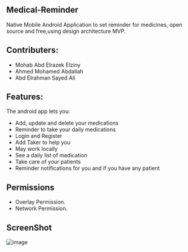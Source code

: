 ## Medical-Reminder

 Native Mobile Android Application to set reminder for medicines, open source and free,using design architecture MVP.
 
 
## Contributers:

* Mohab Abd Elrazek Elziny
* Ahmed Mohamed Abdallah
* Abd Elrahman Sayed Ali

## Features:

The android app lets you:
* Add, update and delete your medications
* Reminder to take your daily medications
* Login and Register
* Add Taker to help you
* May work locally
* See a daily list of medication 
* Take care of your patients
* Reminder notifications for you and if you have any patient

## Permissions

* Overlay Permission.
* Network Permission.

## ScreenShot
![image](https://drive.google.com/file/d/14ySzxxnaNCv5JO2lUZfZZlYKbcam-h8f/view?usp=sharing)

<!-- ## ScreenShot:
<div>
  <img src ="https://drive.google.com/file/d/14ySzxxnaNCv5JO2lUZfZZlYKbcam-h8f/view?usp=sharing" width=40%>
<img src = "https://user-images.githubusercontent.com/31763341/148643872-cf9c2785-afbc-4a21-923d-9e417289ef2a.png" width = 40%>
 <img src="https://user-images.githubusercontent.com/31763341/148643879-783cea94-4d0f-4432-b5e3-728fefe73df3.png" width=40%>
 <img src="https://user-images.githubusercontent.com/31763341/148644044-64894c4f-6cab-46e5-9c6d-704ab3af0031.png" width=40%>
<img src= "https://user-images.githubusercontent.com/31763341/148644166-5cfb0a28-86dc-4cb9-a354-b866d980dc14.png" width =40%>
 <img src="https://user-images.githubusercontent.com/31763341/148653431-c5bb3c91-e6bf-47e1-92d9-6ffc787a9dd8.png" width=40%>
 <img src="https://user-images.githubusercontent.com/31763341/148653646-6bf0f87c-4b77-488e-a7a2-29c49447784b.png" width=50%> 
</div> -->
